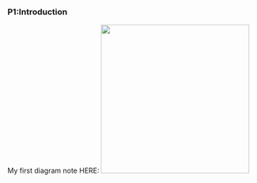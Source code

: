 ### P1:Introduction
My first diagram note HERE:
<img width="300" height="300" src="https://raw.githubusercontent.com/lakerschampions/Road-of0-NLP/master/Images/NLP%20Level.jpg"/>
